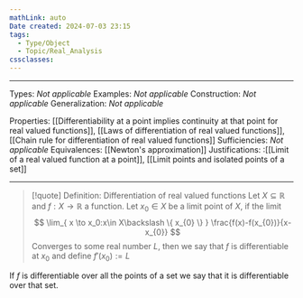 ```yaml
---
mathLink: auto
Date created: 2024-07-03 23:15
tags:
  - Type/Object
  - Topic/Real_Analysis
cssclasses:
---
```


---  

Types: _Not applicable_
Examples: _Not applicable_
Construction: _Not applicable_
Generalization: _Not applicable_

Properties: [[Differentiability at a point implies continuity at that point for real valued functions]], [[Laws of differentiation of real valued functions]], [[Chain rule for differentiation of real valued functions]]
Sufficiencies: _Not applicable_
Equivalences: [[Newton's approximation]]
Justifications: :[[Limit of a real valued function at a point]], [[Limit points and isolated points of a set]]

---

> [!quote] Definition: Differentiation of real valued functions
> Let $X\subseteq \mathbb{R}$ and $f:X\to \mathbb{R}$ a function. Let $x_{0}\in X$ be a limit point of $X$, if the limit $$ \lim_{ x \to x_0:x\in X\backslash \{ x_{0} \} } \frac{f(x)-f(x_{0})}{x-x_{0}}  $$ Converges to some real number $L$, then we say that $f$ is differentiable at $x_{0}$ and define $f'(x_{0}):=L$

If $f$ is differentiable over all the points of a set we say that it is differentiable over that set.

